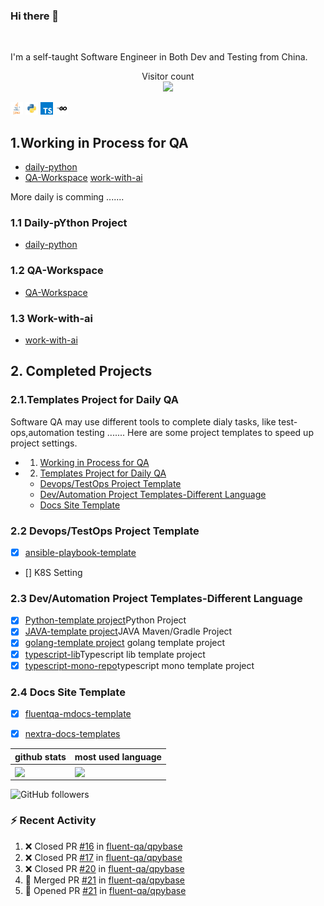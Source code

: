 ### Hi there 👋

<!-- <p align="center">
    <a href="https://github.com/qdriven">
    <img width="80%" src="./assets/me-notion-png.png">
</p> -->

<br />

I'm a self-taught Software Engineer in Both Dev and Testing from China. 
<p align="center">
  Visitor count<br>
  <img src="https://profile-counter.glitch.me/qdriven/count.svg" />
</p>
<code><img height="20" src="https://raw.githubusercontent.com/github/explore/5b3600551e122a3277c2c5368af2ad5725ffa9a1/topics/java/java.png"></code>
<code><img height="20" src="https://raw.githubusercontent.com/github/explore/80688e429a7d4ef2fca1e82350fe8e3517d3494d/topics/python/python.png"></code>
<code><img height="20" src="https://raw.githubusercontent.com/github/explore/80688e429a7d4ef2fca1e82350fe8e3517d3494d/topics/typescript/typescript.png"></code>
<code><img height="20" src="https://raw.githubusercontent.com/github/explore/80688e429a7d4ef2fca1e82350fe8e3517d3494d/topics/go/go.png"></code>


## 1.Working in Process for QA

- [daily-python](https://github.com/fluent-qa/Daily-python)
- [QA-Workspace](https://github.com/fluent-qa/fluentqa-workspace.git)
  [work-with-ai](https://github.com/qdriven/work-with-ai)

More daily is comming .......

### 1.1 Daily-pYthon Project

- [daily-python](https://github.com/fluent-qa/Daily-python)

### 1.2 QA-Workspace

- [QA-Workspace](https://github.com/fluent-qa/fluentqa-workspace.git)

### 1.3 Work-with-ai

- [work-with-ai](https://github.com/qdriven/work-with-ai)

## 2. Completed Projects
### 2.1.Templates Project for Daily QA

Software QA may use different tools to complete dialy tasks, like test-ops,automation testing .......
Here are some project templates to speed up project settings.
- 1. [Working in Process for QA](#working-in-process-for-qa)
- 2. [Templates Project for Daily QA](#2templates-project-for-daily-qa)
  - [Devops/TestOps Project Template](#devopstestops-project-template)
  - [Dev/Automation Project Templates-Different Language](#devautomation-project-templates-different-language)
  - [Docs Site Template](#docs-site-template)


### 2.2 Devops/TestOps Project Template

- [X] [ansible-playbook-template](https://github.com/qdriven/ansible-playbook-templates.git)
- [] K8S Setting

### 2.3 Dev/Automation Project Templates-Different Language

- [X] [Python-template project](ttps://github.com/fluent-qa/fluentqa-pytpl.git)Python Project
- [X] [JAVA-template project](https://github.com/fluent-qa/fluent-java-tpl.git)JAVA Maven/Gradle Project
- [X] [golang-template project](https://github.com/fluent-qa/fluentqa-gotpl.git) golang template project
- [X] [typescript-lib](https://github.com/fluent-qa/ts-lib-starter)Typescript lib template project
- [X] [typescript-mono-repo](https://github.com/qdriven/mono-ts-starter.git)typescript mono template project

### 2.4 Docs Site Template

- [X] [fluentqa-mdocs-template](https://github.com/qdriven/fluentqa-md-docs-template.git)
- [X] [nextra-docs-templates](https://github.com/qdriven/docs-templates)





<!--
**qdriven/qdriven** is a ✨ _special_ ✨ repository because its `README.md` (this file) appears on your GitHub profile.
!-->
|github stats|most used language |
|--------------------|--------------------------------------------|
|<a href="https://github-readme-stats.vercel.app/api?username=qdriven&show_icons=true&hide_border=true&show_icons=true&count_private=true&theme=buefy&include_all_commits=true"><img align="center" src="https://github-readme-stats.vercel.app/api?username=qdriven&show_icons=true&hide_border=true&show_icons=true&count_private=true&theme=buefy&include_all_commits=true" /></a>| <a href="https://github-readme-stats.vercel.app/api/top-langs/?username=qdriven&layout=compact&theme=buefy&hide_border=true"><img align="center" src="https://github-readme-stats.vercel.app/api/top-langs/?username=qdriven&layout=compact&theme=buefy&hide_border=true" /></a>|


![GitHub followers](https://img.shields.io/github/followers/qdriven?label=Follow&style=social)

### :zap: Recent Activity

<!--START_SECTION:activity-->
1. ❌ Closed PR [#16](https://github.com/fluent-qa/qpybase/pull/16) in [fluent-qa/qpybase](https://github.com/fluent-qa/qpybase)
2. ❌ Closed PR [#17](https://github.com/fluent-qa/qpybase/pull/17) in [fluent-qa/qpybase](https://github.com/fluent-qa/qpybase)
3. ❌ Closed PR [#20](https://github.com/fluent-qa/qpybase/pull/20) in [fluent-qa/qpybase](https://github.com/fluent-qa/qpybase)
4. 🎉 Merged PR [#21](https://github.com/fluent-qa/qpybase/pull/21) in [fluent-qa/qpybase](https://github.com/fluent-qa/qpybase)
5. 💪 Opened PR [#21](https://github.com/fluent-qa/qpybase/pull/21) in [fluent-qa/qpybase](https://github.com/fluent-qa/qpybase)
<!--END_SECTION:activity-->


<!-- ### Working In Process

- [low-code-study](https://github.com/qdriven/low-code-way)
- [python lessons for QA](https://github.com/qdriven/py-for-qa) -->
